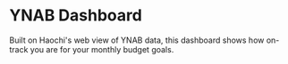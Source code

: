 YNAB Dashboard
====

Built on Haochi's web view of YNAB data, this dashboard shows how on-track you are for your monthly budget goals.
